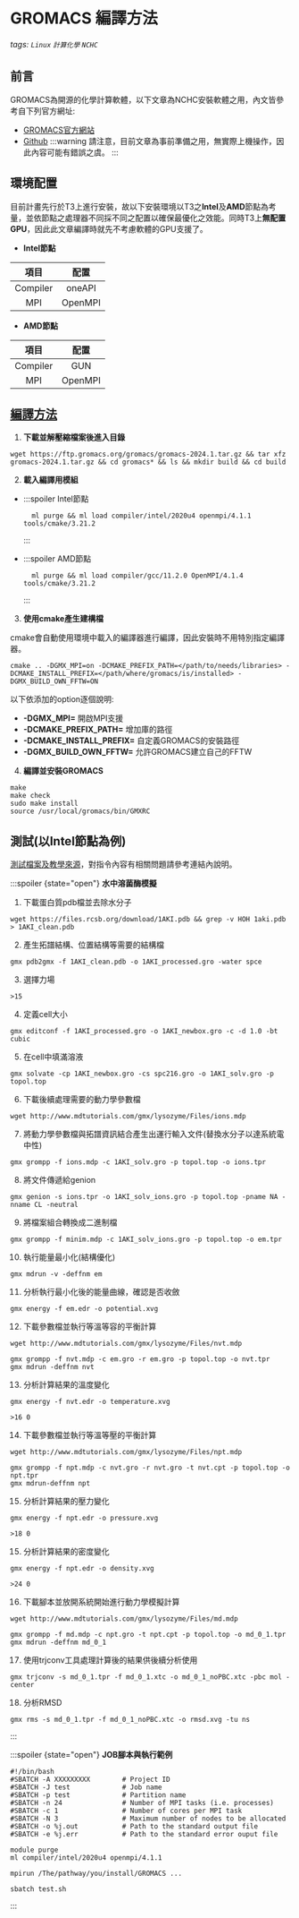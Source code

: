 # GROMACS 編譯方法

###### tags: `Linux` `計算化學` `NCHC`

## 前言

GROMACS為開源的化學計算軟體，以下文章為NCHC安裝軟體之用，內文皆參考自下列官方網址:
- [GROMACS官方網站](https://manual.gromacs.org/2024.1/index.html)
- [Github](https://github.com/gromacs/gromacs)
:::warning
請注意，目前文章為事前準備之用，無實際上機操作，因此內容可能有錯誤之虞。
:::

## 環境配置

目前計畫先行於T3上進行安裝，故以下安裝環境以T3之**Intel**及**AMD**節點為考量，並依節點之處理器不同採不同之配置以確保最優化之效能。同時T3上**無配置GPU**，因此此文章編譯時就先不考慮軟體的GPU支援了。

- **Intel節點**

| 項目 | 配置 |
| :--: | :--: |
| Compiler | oneAPI |
| MPI | OpenMPI |

- **AMD節點**

| 項目 | 配置 |
| :--: | :--: |
| Compiler | GUN |
| MPI | OpenMPI |

## [編譯方法](https://manual.gromacs.org/2024.1/install-guide/index.html#cmake-advanced-options)

1. **下載並解壓縮檔案後進入目錄**

```bash!
wget https://ftp.gromacs.org/gromacs/gromacs-2024.1.tar.gz && tar xfz gromacs-2024.1.tar.gz && cd gromacs* && ls && mkdir build && cd build
```

2. **載入編譯用模組**

- :::spoiler Intel節點
  ```bash!
    ml purge && ml load compiler/intel/2020u4 openmpi/4.1.1 tools/cmake/3.21.2
  ```
  :::
  
- :::spoiler AMD節點
  ```bash!
    ml purge && ml load compiler/gcc/11.2.0 OpenMPI/4.1.4 tools/cmake/3.21.2
  ```
  :::
  
3. **使用cmake產生建構檔**

cmake會自動使用環境中載入的編譯器進行編譯，因此安裝時不用特別指定編譯器。

```bash!
cmake .. -DGMX_MPI=on -DCMAKE_PREFIX_PATH=</path/to/needs/libraries> -DCMAKE_INSTALL_PREFIX=</path/where/gromacs/is/installed> -DGMX_BUILD_OWN_FFTW=ON
```

以下依添加的option逐個說明:
- **-DGMX_MPI=** 開啟MPI支援
- **-DCMAKE_PREFIX_PATH=** 增加庫的路徑
- **-DCMAKE_INSTALL_PREFIX=** 自定義GROMACS的安裝路徑
- **-DGMX_BUILD_OWN_FFTW=** 允許GROMACS建立自己的FFTW

4. **編譯並安裝GROMACS**

```bash!=
make
make check
sudo make install
source /usr/local/gromacs/bin/GMXRC
```

## 測試(以Intel節點為例)

[測試檔案及教學來源](http://www.mdtutorials.com/gmx/lysozyme/index.html)，對指令內容有相關問題請參考連結內說明。

:::spoiler {state="open"} **水中溶菌酶模擬**

1. 下載蛋白質pdb檔並去除水分子

```bash!
wget https://files.rcsb.org/download/1AKI.pdb && grep -v HOH 1aki.pdb > 1AKI_clean.pdb
```

2. 產生拓譜結構、位置結構等需要的結構檔

```bash!
gmx pdb2gmx -f 1AKI_clean.pdb -o 1AKI_processed.gro -water spce
```

3. 選擇力場

```bash!
>15
```

4. 定義cell大小

```bash!
gmx editconf -f 1AKI_processed.gro -o 1AKI_newbox.gro -c -d 1.0 -bt cubic
```

5. 在cell中填滿溶液

```bash!
gmx solvate -cp 1AKI_newbox.gro -cs spc216.gro -o 1AKI_solv.gro -p topol.top
```

6. 下載後續處理需要的動力學參數檔

```bash!
wget http://www.mdtutorials.com/gmx/lysozyme/Files/ions.mdp
```

7. 將動力學參數檔與拓譜資訊結合產生出運行輸入文件(替換水分子以達系統電中性)

```bash!
gmx grompp -f ions.mdp -c 1AKI_solv.gro -p topol.top -o ions.tpr
```

8. 將文件傳遞給genion

```bash!
gmx genion -s ions.tpr -o 1AKI_solv_ions.gro -p topol.top -pname NA -nname CL -neutral
```

9. 將檔案組合轉換成二進制檔

```bash!
gmx grompp -f minim.mdp -c 1AKI_solv_ions.gro -p topol.top -o em.tpr
```

10. 執行能量最小化(結構優化)

```bash!
gmx mdrun -v -deffnm em
```

11. 分析執行最小化後的能量曲線，確認是否收斂

```bash!
gmx energy -f em.edr -o potential.xvg
```

12. 下載參數檔並執行等溫等容的平衡計算

```bash!
wget http://www.mdtutorials.com/gmx/lysozyme/Files/nvt.mdp

gmx grompp -f nvt.mdp -c em.gro -r em.gro -p topol.top -o nvt.tpr
gmx mdrun -deffnm nvt
```

13. 分析計算結果的溫度變化

```bash!
gmx energy -f nvt.edr -o temperature.xvg

>16 0
```

14. 下載參數檔並執行等溫等壓的平衡計算

```bash!
wget http://www.mdtutorials.com/gmx/lysozyme/Files/npt.mdp

gmx grompp -f npt.mdp -c nvt.gro -r nvt.gro -t nvt.cpt -p topol.top -o npt.tpr
gmx mdrun-deffnm npt
```

15. 分析計算結果的壓力變化

```bash!
gmx energy -f npt.edr -o pressure.xvg

>18 0
```
15. 分析計算結果的密度變化

```bash!
gmx energy -f npt.edr -o density.xvg

>24 0
```

16. 下載腳本並放開系統開始進行動力學模擬計算

```bash!
wget http://www.mdtutorials.com/gmx/lysozyme/Files/md.mdp

gmx grompp -f md.mdp -c npt.gro -t npt.cpt -p topol.top -o md_0_1.tpr
gmx mdrun -deffnm md_0_1
```

17. 使用trjconv工具處理計算後的結果供後續分析使用

```bash!
gmx trjconv -s md_0_1.tpr -f md_0_1.xtc -o md_0_1_noPBC.xtc -pbc mol -center
```

18. 分析RMSD

```bash!
gmx rms -s md_0_1.tpr -f md_0_1_noPBC.xtc -o rmsd.xvg -tu ns
```





:::


:::spoiler {state="open"} **JOB腳本與執行範例**

```bash!
#!/bin/bash
#SBATCH -A XXXXXXXXX        # Project ID
#SBATCH -J test             # Job name
#SBATCH -p test             # Partition name
#SBATCH -n 24               # Number of MPI tasks (i.e. processes)
#SBATCH -c 1                # Number of cores per MPI task
#SBATCH -N 3                # Maximum number of nodes to be allocated
#SBATCH -o %j.out           # Path to the standard output file
#SBATCH -e %j.err           # Path to the standard error ouput file

module purge
ml compiler/intel/2020u4 openmpi/4.1.1

mpirun /The/pathway/you/install/GROMACS ...
```

```bash!
sbatch test.sh
```

:::


